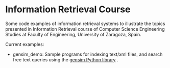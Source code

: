 # Information Retrieval Course
Some code examples of information retrieval systems to illustrate the topics presented in Information Retrieval course of Computer Science Engineering Studies at Faculty of Engineering, University of Zaragoza, Spain.

Current examples:
* gensim_demo: Sample programs for indexing text/xml files, and search free text queries using the [gensim Python library](https://github.com/RaRe-Technologies/gensim/#documentation) .
